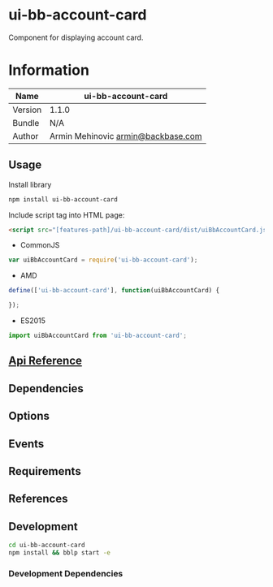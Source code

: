 # ui-bb-account-card

Component for displaying account card.

# Information
| Name       | ui-bb-account-card                   |
|------------|--------------------------------------|
| Version    | 1.1.0                                |
| Bundle     | N/A                                  |
| Author     | Armin Mehinovic <armin@backbase.com> |

## Usage

Install library

```bash
npm install ui-bb-account-card
```

Include script tag into HTML page:

```html
<script src="[features-path]/ui-bb-account-card/dist/uiBbAccountCard.js"></script>
```

- CommonJS

```javascript
var uiBbAccountCard = require('ui-bb-account-card');
```

- AMD

```javascript
define(['ui-bb-account-card'], function(uiBbAccountCard) {

});
```

- ES2015

```javascript
import uiBbAccountCard from 'ui-bb-account-card';
```

## [Api Reference](./docs/api-dev.md)

## Dependencies

## Options

## Events

## Requirements

## References

## Development

```bash
cd ui-bb-account-card
npm install && bblp start -e
```

### Development Dependencies

